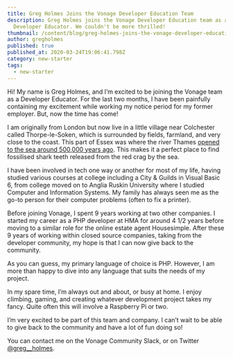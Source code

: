 ```yaml
---
title: Greg Holmes Joins the Vonage Developer Education Team
description: Greg Holmes joins the Vonage Developer Education team as a
  Developer Educator. We couldn't be more thrilled!
thumbnail: /content/blog/greg-holmes-joins-the-vonage-developer-education-team/greg_1200_x_600_1.png
author: gregholmes
published: true
published_at: 2020-03-24T19:06:41.798Z
category: new-starter
tags:
  - new-starter
---
```

Hi! My name is Greg Holmes, and I’m excited to be joining the Vonage team as a Developer Educator. For the last two months, I have been painfully containing my excitement while working my notice period for my former employer. But, now the time has come!

I am originally from London but now live in a little village near Colchester called Thorpe-le-Soken, which is surrounded by fields, farmland, and very close to the coast. This part of Essex was where the river Thames [opened to the sea around 500,000 years ago](http://www.geoessex.org.uk/the_early_ice_age.html). This makes it a perfect place to find fossilised shark teeth released from the red crag by the sea.

I have been involved in tech one way or another for most of my life, having studied various courses at college including a City & Guilds in Visual Basic 6, from college moved on to Anglia Ruskin University where I studied Computer and Information Systems. My family has always seen me as the go-to person for their computer problems (often to fix a printer).

Before joining Vonage, I spent 9 years working at two other companies. I started my career as a PHP developer at HMA for around 4 1/2 years before moving to a similar role for the online estate agent Housesimple. After these 9 years of working within closed source companies, taking from the developer community, my hope is that I can now give back to the community.

As you can guess, my primary language of choice is PHP. However, I am more than happy to dive into any language that suits the needs of my project.

In my spare time, I’m always out and about, or busy at home. I enjoy climbing, gaming, and creating whatever development project takes my fancy. Quite often this will involve a Raspberry Pi or two.

I’m very excited to be part of this team and company. I can’t wait to be able to give back to the community and have a lot of fun doing so!

You can contact me on the Vonage Community Slack, or on Twitter [@greg__holmes](https://twitter.com/Greg__Holmes).